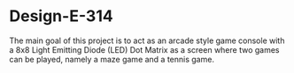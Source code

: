 # Design-E-314
The main goal of this project is to act as an arcade style game console with a 8x8 Light Emitting Diode (LED) Dot Matrix as a screen where two games can be played, namely a maze game and a tennis game.
